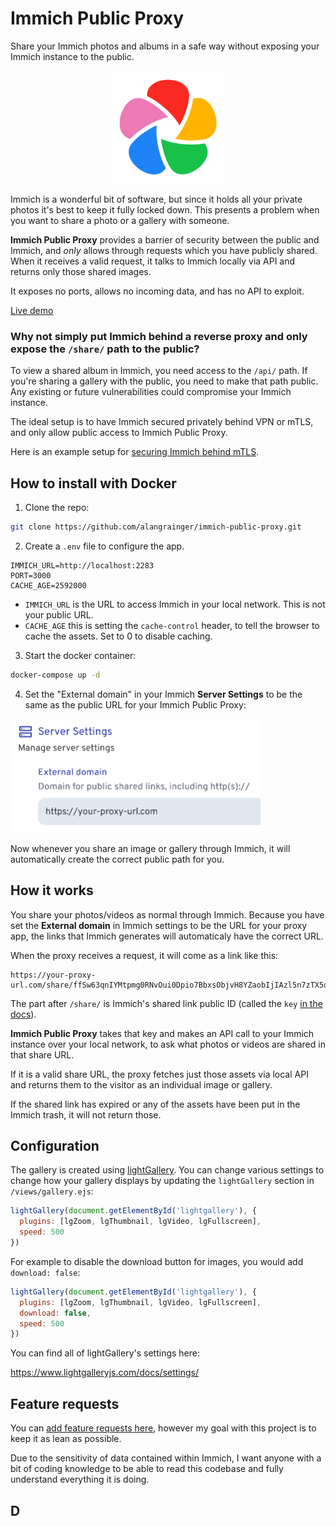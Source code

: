# Immich Public Proxy

Share your Immich photos and albums in a safe way without exposing your Immich instance to the public.

<p align="center" width="100%">
<img src="public/images/immich.png" width="180" height="180">
</p>

Immich is a wonderful bit of software, but since it holds all your private photos it's best to keep it fully locked down.
This presents a problem when you want to share a photo or a gallery with someone.

**Immich Public Proxy** provides a barrier of security between the public and Immich, and _only_ allows through requests
which you have publicly shared. When it receives a valid request, it talks to Immich locally via API and returns only
those shared images.

It exposes no ports, allows no incoming data, and has no API to exploit.

[Live demo](https://immich-demo.note.sx/share/ffSw63qnIYMtpmg0RNvOui0Dpio7BbxsObjvH8YZaobIjIAzl5n7zTX5d6EDHdOYEvo)

### Why not simply put Immich behind a reverse proxy and only expose the `/share/` path to the public?

To view a shared album in Immich, you need access to the `/api/` path. If you're sharing a gallery with the public, you need
to make that path public. Any existing or future vulnerabilities could compromise your Immich instance.

The ideal setup is to have Immich secured privately behind VPN or mTLS, and only allow public access to Immich Public Proxy.

Here is an example setup for [securing Immich behind mTLS](./docs/securing-immich-with-mtls.md).

## How to install with Docker

1. Clone the repo:

```bash
git clone https://github.com/alangrainger/immich-public-proxy.git
```

2. Create a `.env` file to configure the app.

```
IMMICH_URL=http://localhost:2283
PORT=3000
CACHE_AGE=2592000
```

- `IMMICH_URL` is the URL to access Immich in your local network. This is not your public URL.
- `CACHE_AGE` this is setting the `cache-control` header, to tell the browser to cache the assets. Set to 0 to disable caching.

3. Start the docker container:

```bash
docker-compose up -d
```

4. Set the "External domain" in your Immich **Server Settings** to be the same as the public URL for your Immich Public Proxy:

<img src="public/images/server-settings.png" width="400" height="182">

Now whenever you share an image or gallery through Immich, it will automatically create the
correct public path for you.

## How it works

You share your photos/videos as normal through Immich. Because you have set the **External domain** in Immich settings
to be the URL for your proxy app, the links that Immich generates will automaticaly have the correct URL.

When the proxy receives a request, it will come as a link like this:

```
https://your-proxy-url.com/share/ffSw63qnIYMtpmg0RNvOui0Dpio7BbxsObjvH8YZaobIjIAzl5n7zTX5d6EDHdOYEvo
```

The part after `/share/` is Immich's shared link public ID (called the `key` [in the docs](https://immich.app/docs/api/get-my-shared-link)).

**Immich Public Proxy** takes that key and makes an API call to your Immich instance over your local network, to ask what
photos or videos are shared in that share URL.

If it is a valid share URL, the proxy fetches just those assets via local API and returns them to the visitor as an
individual image or gallery.

If the shared link has expired or any of the assets have been put in the Immich trash, it will not return those.

## Configuration

The gallery is created using [lightGallery](https://github.com/sachinchoolur/lightGallery). You can change various settings to change how your gallery displays by
updating the `lightGallery` section in `/views/gallery.ejs`:

```javascript
lightGallery(document.getElementById('lightgallery'), {
  plugins: [lgZoom, lgThumbnail, lgVideo, lgFullscreen],
  speed: 500
})
```

For example to disable the download button for images, you would add `download: false`:

```javascript
lightGallery(document.getElementById('lightgallery'), {
  plugins: [lgZoom, lgThumbnail, lgVideo, lgFullscreen],
  download: false,
  speed: 500
})
```

You can find all of lightGallery's settings here:

https://www.lightgalleryjs.com/docs/settings/

## Feature requests

You can [add feature requests here](https://github.com/alangrainger/immich-public-proxy/discussions/categories/feature-requests?discussions_q=is%3Aopen+category%3A%22Feature+Requests%22+sort%3Atop),
however my goal with this project is to keep it as lean as possible.

Due to the sensitivity of data contained within Immich, I want anyone with a bit of coding knowledge
to be able to read this codebase and fully understand everything it is doing.

## D
